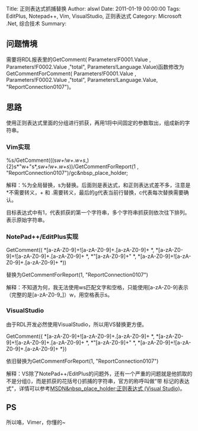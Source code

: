 Title: 正则表达式抓捕替换
Author: alswl
Date: 2011-01-19 00:00:00
Tags: EditPlus, Notepad++, Vim, VisualStudio, 正则表达式
Category: Microsoft .Net, 综合技术
Summary: 

## 问题情境

需要将RDL报表里的GetComment( Parameters!F0001.Value , Parameters!F0002.Value
,"total", Parameters!Language.Value)函数修改为GetCommentForComment(
Parameters!F0001.Value , Parameters!F0002.Value ,"total",
Parameters!Language.Value, "ReportConnection0107")。

## 思路

使用正则表达式里面的分组进行抓获，再用1将中间固定的参数取出，组成新的字符串。

### Vim实现

%s/GetComment(((s*w+!w+.w+s*,){2}s*"w+"s*,s*w+!w+.w+s*))/GetCommentForReport(1
, "ReportConnection0107")/gc&nbsp_place_holder;

解释：%为全局替换，s为替换。后面则是表达式，和正则表达式差不多，注意是*不需要转义，+ 和 .需要转义，最后的g代表当前行替换，c代表每次替换需要确认。

目标表达式中有1，代表抓获的第一个字符串，多个字符串抓获则依次往下排列。 表示原始字符串。

### NotePad++/EditPlus实现

GetComment(( *[a-zA-Z0-9]+![a-zA-Z0-9]+.[a-zA-Z0-9]+ *,
*[a-zA-Z0-9]+![a-zA-Z0-9]+.[a-zA-Z0-9]+ *, *"[a-zA-Z0-9]+" *,
*[a-zA-Z0-9]+![a-zA-Z0-9]+.[a-zA-Z0-9]+ *))

替换为GetCommentForReport(1, "ReportConnection0107")

解释：不知道为何，我无法使用ws匹配文字和空格，只能使用[a-zA-Z0-9]表示（完整的是[a-zA-Z0-9_]）w，用空格表示s。

### VisualStudio

由于RDL开发必然使用VisualStudio，所以用VS替换更方便。

GetComment({ *[a-zA-Z0-9]+![a-zA-Z0-9]+.[a-zA-Z0-9]+ *,
*[a-zA-Z0-9]+![a-zA-Z0-9]+.[a-zA-Z0-9]+ *, *"[a-zA-Z0-9]+" *,
*[a-zA-Z0-9]+![a-zA-Z0-9]+.[a-zA-Z0-9]+ *})

依旧替换为GetCommentForReport(1, "ReportConnection0107")

解释：VS除了NotePad++/EditPlus的问题外，还有一个严重的问题就是他抓取的不是分组()，而是抓获的花括号{}抓捕的字符串，官方的称呼叫做"带
标记的表达式"，详情可以参考[MSDN&nbsp_place_holder;正则表达式 (Visual
Studio)](http://msdn.microsoft.com/zh-cn/library/2k3te2cs.aspx)。

## PS

所以咯，Vimer，你懂的~

